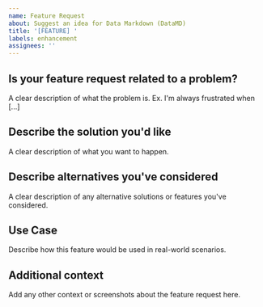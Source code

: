 ```yaml
---
name: Feature Request
about: Suggest an idea for Data Markdown (DataMD)
title: '[FEATURE] '
labels: enhancement
assignees: ''
---
```


## Is your feature request related to a problem?
A clear description of what the problem is. Ex. I'm always frustrated when [...]

## Describe the solution you'd like
A clear description of what you want to happen.

## Describe alternatives you've considered
A clear description of any alternative solutions or features you've considered.

## Use Case
Describe how this feature would be used in real-world scenarios.

## Additional context
Add any other context or screenshots about the feature request here.
